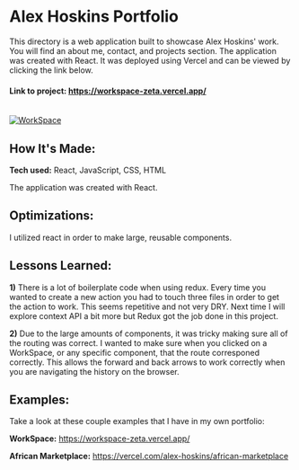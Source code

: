 # Alex Hoskins Portfolio

This directory is a web application built to showcase Alex Hoskins' work. You will find an about me, contact, and projects section. The application was created with React. It was deployed using Vercel and can be viewed by clicking the link below.

#### Link to project: https://workspace-zeta.vercel.app/
<br/>
<a href='https://workspace-zeta.vercel.app/' target='_blank'><img src='https://lh3.googleusercontent.com/JLyLl0gMfixeVgTzWgQvLsQGQHtUiRIWeoYXx71Lra9zoaLWBL-tLuI08ICiXNfB11GtY2ImLXXPWM_3Pj94izeVnKgqUiSxNsDZHDU_65y5ZjAQBZBl7zgQZiBfLvx4_JNm40qNsg=w600' alt='WorkSpace'/></a>

## How It's Made:
**Tech used:** React, JavaScript, CSS, HTML

The application was created with React.

## Optimizations: 

I utilized react in order to make large, reusable components.

## Lessons Learned:  

**1)** There is a lot of boilerplate code when using redux. Every time you wanted to create a new action you had to touch three files in order to get the action to work. This seems repetitive and not very DRY. Next time I will explore context API a bit more but Redux got the job done in this project.

**2)** Due to the large amounts of components, it was tricky making sure all of the routing was correct. I wanted to make sure when you clicked on a WorkSpace, or any specific component, that the route corresponed correctly. This allows the forward and back arrows to work correctly when you are navigating the history on the browser. 

## Examples:
Take a look at these couple examples that I have in my own portfolio:

**WorkSpace:** https://workspace-zeta.vercel.app/

**African Marketplace:** https://vercel.com/alex-hoskins/african-marketplace




